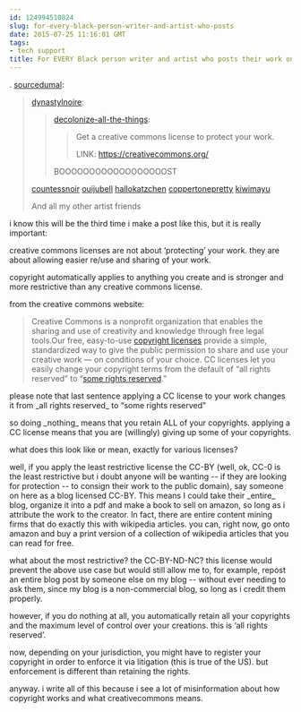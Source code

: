 ```yaml
---
id: 124994510824
slug: for-every-black-person-writer-and-artist-who-posts
date: 2015-07-25 11:16:01 GMT
tags:
- tech support
title: For EVERY Black person writer and artist who posts their work online!
---
```

<p>.&nbsp;<a href="http://sourcedumal.tumblr.com/post/124965052211/for-every-black-person-writer-and-artist-who-posts" class="tumblr_blog">sourcedumal</a>:</p>

<blockquote><p><a href="http://dynastylnoire.tumblr.com/post/106668387205/for-every-black-person-writer-and-artist-who-posts" class="tumblr_blog">dynastylnoire</a>:</p><blockquote>
<p><a href="http://decolonize-all-the-things.tumblr.com/post/106668213693/for-every-black-person-writer-and-artist-who-posts" class="tumblr_blog">decolonize-all-the-things</a>:</p>
<blockquote>
<p>Get a creative commons license to protect your work.</p>
<p>LINK:&nbsp;<a href="https://creativecommons.org/">https://creativecommons.org/</a></p>
</blockquote>
<p>BOOOOOOOOOOOOOOOOOOST</p>
</blockquote>

<a href="http://tmblr.co/mOMCLkeKeLsvqIumIN4tyKQ">countessnoir</a>
<a href="http://tmblr.co/mu80yn1adAtxMFQjTJG-afw">ouijubell</a>
<a href="http://tmblr.co/mmRO6zoIo8LMFa_0FVv8jEg">hallokatzchen</a>
<a href="http://tmblr.co/mBineoAOQSzASIzVGKIpCXg">coppertonepretty</a>
<a href="http://tmblr.co/mi25sX8ErX0vU-4Xw-Egx-g">kiwimayu</a>

And all my other artist friends</blockquote>

<p>i know this will be the third time i make a post like this, but it is really important:</p><p>creative commons licenses are not about&nbsp;‘protecting’ your work. they are about allowing easier re/use and sharing of your work.&nbsp;</p><p>copyright automatically applies to anything you create and is stronger and more restrictive than any creative commons license.&nbsp;<br></p><p>from the creative commons website:</p><blockquote><p>Creative Commons is a nonprofit organization that enables the sharing and use of creativity and knowledge through free legal tools.Our free, easy-to-use <a href="http://creativecommons.org/licenses/">copyright licenses</a> provide a simple, standardized way to give the public permission to share and use your creative work — on conditions of your choice. CC licenses let you easily change your copyright terms from the default of “all rights reserved” to “<a href="http://wiki.creativecommons.org/FAQ#What_does_.22Some_Rights_Reserved.22_mean.3F">some rights reserved</a>.”</p></blockquote><p>please note that last sentence applying a CC license to your work changes it from _all rights reserved_ to&nbsp;“some rights reserved”</p><p>so doing _nothing_ means that you retain ALL of your copyrights. applying a CC license means that you are (willingly) giving up some of your copyrights.</p><p>what does this look like or mean, exactly for various licenses?</p><p>well, if you apply the least restrictive license the CC-BY (well, ok, CC-0 is the least restrictive but i doubt anyone will be wanting -- if they are looking for protection -- to consign their work to the public domain), say someone on here as a blog licensed CC-BY. This means I could take their _entire_ blog, organize it into a pdf and make a book to sell on amazon, so long as i attribute the work to the creator. In fact, there are entire content mining firms that do exactly this with wikipedia articles. you can, right now, go onto amazon and buy a print version of a collection of wikipedia articles that you can read for free. &nbsp;</p><p>what about the most restrictive? the CC-BY-ND-NC? this license would prevent the above use case but would still allow me to, for example, repost an entire blog post by someone else on my blog -- without ever needing to ask them, since my blog is a non-commercial blog, so long as i credit them properly.&nbsp;</p><p>however, if you do nothing at all, you automatically retain all your copyrights and the maximum level of control over your creations. this is&nbsp;‘all rights reserved’.&nbsp;</p><p>now, depending on your jurisdiction, you might have to register your copyright in order to enforce it via litigation (this is true of the US). but enforcement is different than retaining the rights.&nbsp;</p><p>anyway. i write all of this because i see a lot of misinformation about how copyright works and what creativecommons means.&nbsp;</p>
